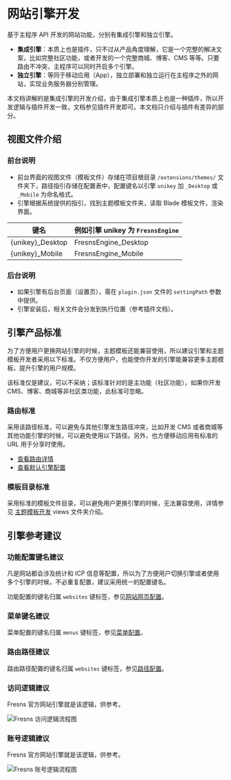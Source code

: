 # 网站引擎开发

基于主程序 API 开发的网站功能，分别有集成引擎和独立引擎。

- **集成引擎**：本质上也是插件，只不过从产品角度理解，它是一个完整的解决文案，比如完整社区功能，或者开发的一个完整商城、博客、CMS 等等。只要路由不冲突，主程序可以同时开启多个引擎。
- **独立引擎**：等同于移动应用（App），独立部署和独立运行在主程序之外的网站，实现业务服务器分别管理。

本文档讲解的是集成引擎的开发介绍，由于集成引擎本质上也是一种插件，所以开发逻辑与插件开发一致，文档参见插件开发即可。本文档只介绍与插件有差异的部分。

## 视图文件介绍

### 前台说明

- 前台界面的视图文件（模板文件）存储在项目根目录 `/extensions/themes/` 文件夹下，路径指引存储在配置表中，配置键名以引擎 `unikey` 加 `_Desktop` 或 `_Mobile` 为命名格式。
- 引擎根据系统提供的指引，找到主题模板文件夹，读取 Blade 模板文件，渲染界面。

| 键名 | 例如引擎 unikey 为 `FresnsEngine` |
| --- | --- |
| {unikey}_Desktop | FresnsEngine_Desktop |
| {unikey}_Mobile | FresnsEngine_Mobile |

### 后台说明

- 如果引擎有后台页面（设置页），需在 `plugin.json` 文件的 `settingPath` 参数中提供。
- 引擎安装后，相关文件会分发到执行位置（参考插件文档）。


## 引擎产品标准

为了方便用户更换网站引擎的时候，主题模板还能兼容使用，所以建议引擎和主题模板开发者采用以下标准。不仅方便用户，也能使你开发的引擎能兼容更多主题模板，提升引擎的用户规模。

该标准仅是建议，可以不采纳；该标准针对的是主功能（社区功能），如果你开发 CMS、博客、商城等非社区类功能，此标准可忽略。

### 路由标准

采用该路径标准，可以避免与其他引擎发生路径冲突，比如开发 CMS 或者商城等其他功能引擎的时候，可以避免使用以下路径。另外，也方便移动应用有标准的 URL 用于分享时使用。

- [查看路由详情](../theme/structure.md)
- [查看默认引擎配置](../../database/keyname/website.md)

### 模板目录标准

采用标准的模板文件目录，可以避免用户更换引擎的时候，无法兼容使用，详情参见 [主题模板开发](../theme/) views 文件夹介绍。


## 引擎参考建议

### 功能配置键名建议

凡是网站都会涉及统计和 ICP 信息等配置，所以为了方便用户切换引擎或者使用多个引擎的时候，不必重复配置，建议采用统一的配置键名。

功能配置的键名归属 `websites` 键标签，参见[网站网页配置](../../database/keyname/website.md)。

### 菜单键名建议

菜单配置的键名归属 `menus` 键标签，参见[菜单配置](../../database/keyname/menus.md)。

### 路由路径建议

路由路径配置的键名归属 `websites` 键标签，参见[路径配置](../../database/keyname/paths.md)。

### 访问逻辑建议

Fresns 官方网站引擎就是该逻辑，供参考。

![Fresns 访问逻辑流程图](https://cdn.fresns.cn/wiki/flowchart/access.jpg)

### 账号逻辑建议

Fresns 官方网站引擎就是该逻辑，供参考。

![Fresns 账号逻辑流程图](https://cdn.fresns.cn/wiki/flowchart/account.jpg)
